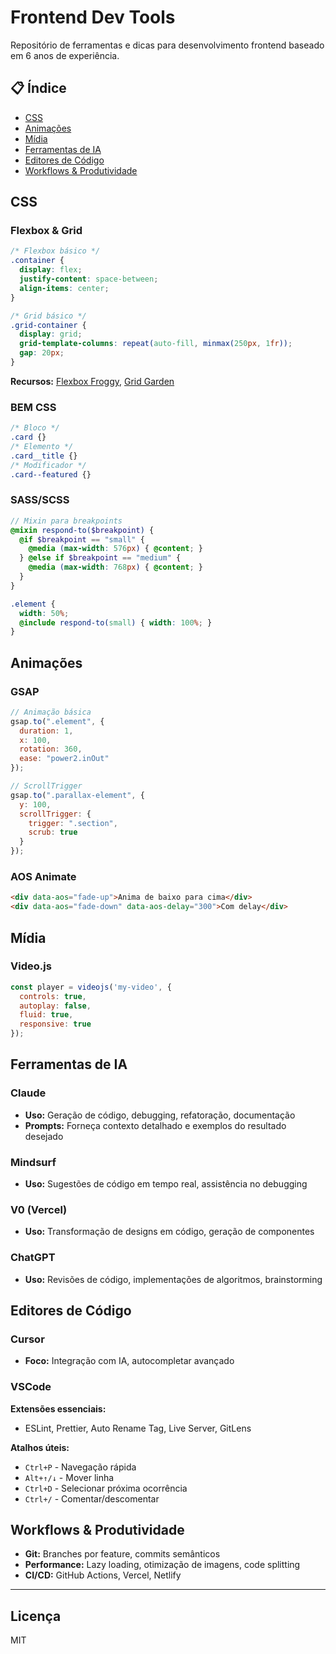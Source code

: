 # Frontend Dev Tools

Repositório de ferramentas e dicas para desenvolvimento frontend baseado em 6 anos de experiência.

## 📋 Índice

- [CSS](#css)
- [Animações](#animações)
- [Mídia](#mídia)
- [Ferramentas de IA](#ferramentas-de-ia)
- [Editores de Código](#editores-de-código)
- [Workflows & Produtividade](#workflows--produtividade)

## CSS

### Flexbox & Grid

```css
/* Flexbox básico */
.container {
  display: flex;
  justify-content: space-between;
  align-items: center;
}

/* Grid básico */
.grid-container {
  display: grid;
  grid-template-columns: repeat(auto-fill, minmax(250px, 1fr));
  gap: 20px;
}
```

**Recursos:** [Flexbox Froggy](https://flexboxfroggy.com/), [Grid Garden](https://cssgridgarden.com/)

### BEM CSS

```css
/* Bloco */
.card {}
/* Elemento */
.card__title {}
/* Modificador */
.card--featured {}
```

### SASS/SCSS

```scss
// Mixin para breakpoints
@mixin respond-to($breakpoint) {
  @if $breakpoint == "small" {
    @media (max-width: 576px) { @content; }
  } @else if $breakpoint == "medium" {
    @media (max-width: 768px) { @content; }
  }
}

.element {
  width: 50%;
  @include respond-to(small) { width: 100%; }
}
```

## Animações

### GSAP

```javascript
// Animação básica
gsap.to(".element", {
  duration: 1,
  x: 100,
  rotation: 360,
  ease: "power2.inOut"
});

// ScrollTrigger
gsap.to(".parallax-element", {
  y: 100,
  scrollTrigger: {
    trigger: ".section",
    scrub: true
  }
});
```

### AOS Animate

```html
<div data-aos="fade-up">Anima de baixo para cima</div>
<div data-aos="fade-down" data-aos-delay="300">Com delay</div>
```

## Mídia

### Video.js

```javascript
const player = videojs('my-video', {
  controls: true,
  autoplay: false,
  fluid: true,
  responsive: true
});
```

## Ferramentas de IA

### Claude
- **Uso:** Geração de código, debugging, refatoração, documentação
- **Prompts:** Forneça contexto detalhado e exemplos do resultado desejado

### Mindsurf
- **Uso:** Sugestões de código em tempo real, assistência no debugging

### V0 (Vercel)
- **Uso:** Transformação de designs em código, geração de componentes

### ChatGPT
- **Uso:** Revisões de código, implementações de algoritmos, brainstorming

## Editores de Código

### Cursor
- **Foco:** Integração com IA, autocompletar avançado

### VSCode

**Extensões essenciais:**
- ESLint, Prettier, Auto Rename Tag, Live Server, GitLens

**Atalhos úteis:**
- `Ctrl+P` - Navegação rápida
- `Alt+↑/↓` - Mover linha
- `Ctrl+D` - Selecionar próxima ocorrência
- `Ctrl+/` - Comentar/descomentar

## Workflows & Produtividade

- **Git:** Branches por feature, commits semânticos
- **Performance:** Lazy loading, otimização de imagens, code splitting
- **CI/CD:** GitHub Actions, Vercel, Netlify

---

## Licença
MIT
